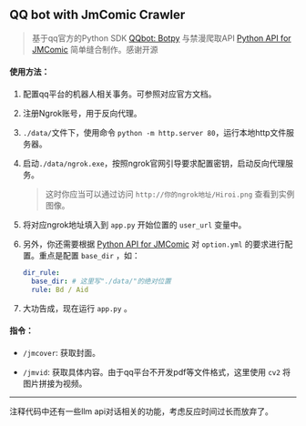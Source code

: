 ## QQ bot with JmComic Crawler

> 基于qq官方的Python SDK [QQbot: Botpy](https://github.com/tencent-connect/botpy) 与禁漫爬取API [Python API for JMComic](https://github.com/hect0x7/JMComic-Crawler-Python) 简单缝合制作。感谢开源

#### 使用方法：

1. 配置qq平台的机器人相关事务。可参照对应官方文档。

2. 注册Ngrok账号，用于反向代理。

3. `./data/`文件下，使用命令 `python -m http.server 80`，运行本地http文件服务器。

4. 启动`./data/ngrok.exe`，按照ngrok官网引导要求配置密钥，启动反向代理服务。
   
   > 这时你应当可以通过访问 `http://你的ngrok地址/Hiroi.png` 查看到实例图像。

5. 将对应ngrok地址填入到 `app.py` 开始位置的 `user_url` 变量中。

6. 另外，你还需要根据 [Python API for JMComic](https://github.com/hect0x7/JMComic-Crawler-Python) 对 `option.yml` 的要求进行配置。重点是配置 `base_dir` ，如：
   
   ```yml
   dir_rule:
     base_dir: # 这里写"./data/"的绝对位置
     rule: Bd / Aid
   ```

7. 大功告成，现在运行 `app.py` 。

#### 指令：

- `/jmcover`: 获取封面。

- `/jmvid`: 获取具体内容。由于qq平台不开发pdf等文件格式，这里使用 `cv2` 将图片拼接为视频。

---

注释代码中还有一些llm api对话相关的功能，考虑反应时间过长而放弃了。
